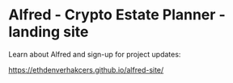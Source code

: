 # Alfred - Crypto Estate Planner - landing site

Learn about  Alfred and sign-up for project updates:

https://ethdenverhakcers.github.io/alfred-site/
